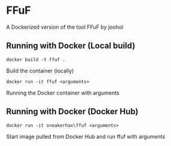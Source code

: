 # FFuF

A Dockerized version of the tool FFuF by joohoi

## Running with Docker (Local build)

```
docker build -t ffuf .
```

Build the container (locally)

```
docker run -it ffuf <arguments>
```

Running the Docker container with arguments

## Running with Docker (Docker Hub)

```
docker run -it sneakerhax\ffuf <arguments>
```

Start image pulled from Docker Hub and run ffuf with arguments

